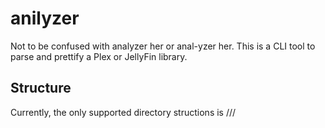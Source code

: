 # anilyzer
Not to be confused with analyzer her or anal-yzer her. This is a CLI tool to parse and prettify a Plex or JellyFin library.
## Structure
Currently, the only supported directory structions is <root>/<Shows>/<Seasons>/<Episodes>
